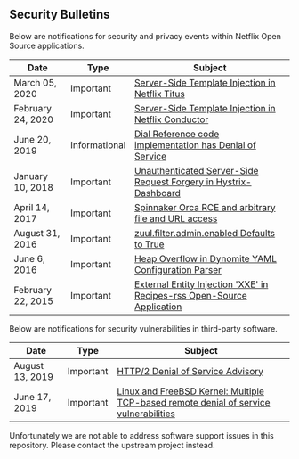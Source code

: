 ## Security Bulletins
Below are notifications for security and privacy events within Netflix Open Source applications.


| Date              | Type      | Subject |
|-------------------|-----------|-----------------------------------------------|
| March 05, 2020| Important | [Server-Side Template Injection in Netflix Titus](advisories/nflx-2020-002.md)
| February 24, 2020| Important | [Server-Side Template Injection in Netflix Conductor](advisories/nflx-2020-001.md)
| June 20, 2019| Informational | [Dial Reference code implementation has Denial of Service](advisories/nflx-2019-003.md)
| January 10, 2018 | Important | [Unauthenticated Server-Side Request Forgery in Hystrix-Dashboard](advisories/nflx-2018-001.md) |
| April 14, 2017 | Important | [Spinnaker Orca RCE and arbitrary file and URL access](advisories/nflx-2017-001.md) |
| August 31, 2016 | Important | [zuul.filter.admin.enabled Defaults to True](advisories/nflx-2016-003.md) |
| June 6, 2016 | Important | [Heap Overflow in Dynomite YAML Configuration Parser](advisories/nflx-2016-002.md) |
| February 22, 2015 | Important | [External Entity Injection 'XXE' in Recipes-rss Open-Source Application](advisories/nflx-2015-001.md) |



Below are notifications for security vulnerabilities in third-party software.

| Date              | Type      | Subject |
|-------------------|-----------|-----------------------------------------------|
| August 13, 2019 | Important | [HTTP/2 Denial of Service Advisory](advisories/third-party/2019-002.md) |
| June 17, 2019 | Important | [Linux and FreeBSD Kernel: Multiple TCP-based remote denial of service vulnerabilities](advisories/third-party/2019-001.md) |

Unfortunately we are not able to address software support issues in this repository. Please contact the upstream project instead.
